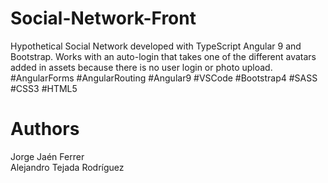 # Social-Network-Front
Hypothetical Social Network developed with TypeScript Angular 9 and Bootstrap. Works with an auto-login that takes one of the different avatars added in assets because there is no user login or photo upload. <br> #AngularForms #AngularRouting #Angular9 #VSCode #Bootstrap4 #SASS #CSS3 #HTML5

# Authors
Jorge Jaén Ferrer <br>
Alejandro Tejada Rodríguez

